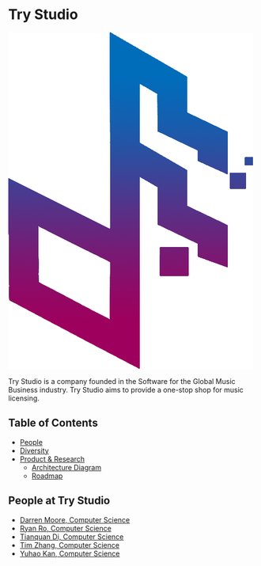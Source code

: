 # Try Studio

![Team Logo](./logo.png)

Try Studio is a company founded in the Software for the Global Music Business industry. Try Studio aims to provide a one-stop shop for music licensing.

Table of Contents
---

- [People](./team/)
- [Diversity](./team/diversity.md)
- [Product & Research](./product_research/)
    - [Architecture Diagram](./product_research/architecture_diagram.md)
    - [Roadmap](./product_research/roadmap.md)
   
People at Try Studio
---

- [Darren Moore, Computer Science](./team/darren_moore.md)
- [Ryan Ro, Computer Science](./team/ryan_ro.md)
- [Tianquan Di, Computer Science](./team/tianquan_di.md)
- [Tim Zhang, Computer Science](./team/tim_zhang.md)
- [Yuhao Kan, Computer Science](./team/yuhao_kan.md)
